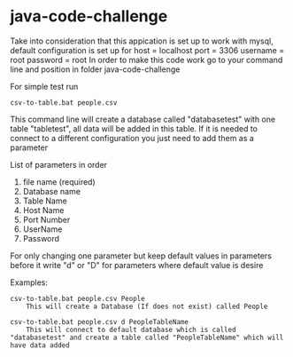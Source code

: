 # java-code-challenge


Take into consideration that this appication is set up to work with mysql, default configuration is set up for 
host = localhost
port = 3306
username = root
password = root
In order to make this code work go to your command line and position in folder java-code-challenge

For simple test run 

	csv-to-table.bat people.csv

This command line will create a database called "databasetest" with one table "tabletest", all data will be added in this table. 
If it is needed to connect to a different configuration you just need to add them as a parameter 

List of parameters in order 

1) file name (required)
2) Database name 
3) Table Name
4) Host Name
5) Port Number
6) UserName 
7) Password 

For only changing one parameter but keep default values in parameters before it write "d" or "D" for parameters where default value is desire

Examples:

	csv-to-table.bat people.csv People
		This will create a Database (If does not exist) called People

	csv-to-table.bat people.csv d PeopleTableName
		This will connect to default database which is called "databasetest" and create a table called "PeopleTableName" which will have data added
